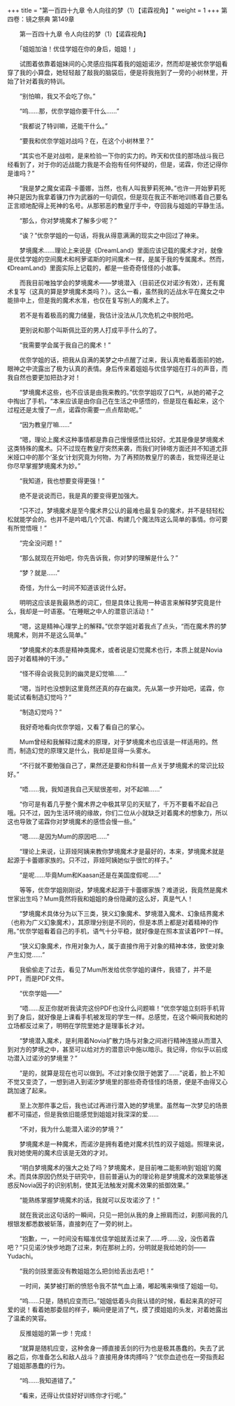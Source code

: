 +++
title = "第一百四十九章 令人向往的梦（1）【诺霖视角】"
weight = 1
+++
第四卷：镜之祭典 第149章

　　第一百四十九章 令人向往的梦（1）【诺霖视角】

　　「姐姐加油！优佳学姐在你的身后，姐姐！」

　　试图着依靠着姐妹间的心灵感应指挥着我的姐姐诺汐，然而却是被优奈学姐看穿了我的小算盘，她轻轻敲了敲我的脑袋后，便是将我拖到了一旁的小树林里，开始了针对着我的特训。

　　“别怕嘛，我又不会吃了你。”

　　“呜……那，优奈学姐你要干什么……”

　　“我都说了特训嘛，还能干什么。”

　　“要我和优奈学姐对战吗？在，在这个小树林里？”

　　“其实也不是对战啦，是来检验一下你的实力的。昨天和优佳的那场战斗我已经看到了，对于你的近战能力我是不会抱有任何怀疑的，但是，诺霖，你还记得你是谁吗？”

　　“我是梦之魔女诺霖·卡蕾娜，当然，也有人叫我萝莉死神。”也许一开始萝莉死神只是因为我拿着镰刀作为武器的一句调侃，但是现在我正不断地训练着自己要名正言顺地配得上死神的名号。从那邪恶的教皇厅手中，夺回我与姐姐的平静生活。

　　“那么，你对梦境魔术了解多少呢？”

　　“诶？”优奈学姐的一句话，将我从得意满满的现实之中回过了神来。

　　梦境魔术……理论上来说是《DreamLand》里面应该记载的魔术才对，就像是优佳学姐的空间魔术和柯萝诺斯的时间魔术一样，是属于我的专属魔术。然而，《DreamLand》里面实际上记载的，都是一些奇奇怪怪的小故事。

　　而我目前唯独学会的梦境魔术——梦境潜入（目前还仅对诺汐有效），还有魔术复写（这真的算是梦境魔术类吗？）。这么一看，虽然我的近战水平在魔女之中能排中上，但是我的魔术水准，也仅在复写别人的魔术上了。

　　若不是有着极高的魔力储量，我估计没法从几次危机之中脱险吧。

　　更别说和那个叫斯佩比亚的男人打成平手什么的了。

　　“我需要学会属于我自己的魔术！”

　　优奈学姐的话，把我从自满的美梦之中点醒了过来，我认真地看着面前的她，眼神之中流露出了极为认真的表情。身后传来着姐姐与优佳学姐在打斗的声音，而我自然也要更加把劲才对！

　　“梦境魔术这些，也不应该是由我来教的。”优奈学姐叹了口气，从她的裙子之中掏出了手机，“本来应该是由你自己在生活之中感悟的，但是现在看起来，这个过程还是太慢了一点，诺霖你需要一点点帮助呢。”

　　“因为教皇厅嘛……”

　　“嗯，理论上魔术这种事情都是靠自己慢慢感悟比较好。尤其是像是梦境魔术这类特殊的魔术。只不过现在教皇厅突然来袭，而我们时钟塔方面还并不知道尤菲米娅口中的那个‘圣女’计划究竟为何物，为了再预防教皇厅的袭击，我觉得还是让你尽早掌握梦境魔术为妙。”

　　“我知道，我也想要变得更强！”

　　绝不是说说而已，我是真的要变得更加强大。

　　“只不过，梦境魔术是至今魔术界公认的最难也最复杂的魔术，并不是轻轻松松就能学会的。也并不是吟唱几个咒语、构建几个魔法阵这么简单的事情。你可要有所觉悟哦！”

　　“完全没问题！”

　　“那么就现在开始吧，你先告诉我，你对梦的理解是什么？”

　　“梦？就是……”

　　奇怪，为什么一时间不知道该说什么好。

　　明明这应该是我最熟悉的词汇，但是具体让我用一种语言来解释梦究竟是什么，我却是一时语塞。“在睡眠之中人的潜意识活动！”

　　“嗯，这是精神心理学上的解释。”优奈学姐对着我点了点头，“而在魔术界的梦境魔术，则并不是这么简单。”

　　“梦境魔术的本质是精神类魔术，或者说是幻觉魔术也行，本质上就是Novia因子对着精神的干涉。”

　　“怪不得会说我见到的幽灵是幻觉嘛……”

　　“嗯，当时也没想到这里竟然还真的存在幽灵。先从第一步开始吧，诺霖，你能试试看制造幻觉吗？”

　　“制造幻觉吗？”

　　我好奇地看向优奈学姐，又看了看自己的掌心。

　　Mum曾经和我解释过魔术的原理，对于梦境魔术也应该是一样适用的。然而，制造幻觉的原理又是什么，我却是显得一头雾水。

　　“不行就不要勉强自己了，果然还是要和你科普一点关于梦境魔术的常识比较好。”

　　“唔……我，我知道我自己天赋很差啦，对不起嘛……”

　　“你可是有着几乎整个魔术界之中极其罕见的天赋了，千万不要看不起自己哦。只不过，因为生活环境的缘故，你们二位从小就缺乏对着魔术的想象力，所以这也导致了诺霖你对梦境魔术的感悟会慢一些。”

　　“嗯……是因为Mum的原因吧……”

　　“理论上来说，让菲娅阿姨来教你梦境魔术才是最好的，本来，梦境魔术就是起源于卡蕾娜家族的。只不过，菲娅阿姨她似乎很忙的样子。”

　　“是呢……毕竟Mum和Kaasan还是在美国度假呢……”

　　等等，优奈学姐刚刚说，梦境魔术起源于卡蕾娜家族？难道说，我竟然是魔术世家出生吗？Mum竟然将我和姐姐的身份隐藏的这么好，真是气人！

　　“梦境魔术具体分为以下三类，狭义幻象魔术、梦境潜入魔术、幻象结界魔术（也称为广义幻象魔术），其原理分别是不同的，但是本质上都是对着精神的作用。”优奈学姐看着自己的手机，语气十分平稳，就好像是在照本宣读着PPT一样。

　　“狭义幻象魔术，作用对象为人，属于直接作用于对象的精神本体，致使对象产生幻觉……”

　　我偷偷走了过去，看见了Mum所发给优奈学姐的课件，我错了，并不是PPT，而是PDF文件。

　　“优奈学姐——”

　　“唔……反正你就听我读完这份PDF也没什么问题嘛！”优奈学姐立刻将手机背到了身后，就好像是上课看手机被发现的学生一样。总感觉，在这个瞬间我和她的立场都反过来了，明明在学院里她才是理事长才对。

　　“梦境潜入魔术，是利用着Novia扩散力场与对象之间进行精神连接从而潜入到对方的梦境之中，甚至可以给对方的潜意识中施以暗示。我记得，你似乎以前成功潜入过诺汐的梦境里？”

　　“是的，就算是现在也可以做到。不过对象仅限于她罢了……”说着，脸上不知不觉又变烫了，一想到进入到诺汐梦境里的那些奇奇怪怪的场景，便是不由得又心跳加速了起来。

　　至上次那件事之后，我也试过再进行潜入她的梦境里。虽然每一次梦见的场景都不可描述，但是我依旧能感觉到姐姐对我深深的爱……

　　“不对，我为什么能潜入诺汐的梦境？”

　　梦境魔术是一种魔术，而诺汐是拥有着绝对魔术抗性的双子姐姐。照理来说，我对她使用的魔术应该是无效的才对。

　　“明白梦境魔术的强大之处了吗？梦境魔术，是目前唯二能影响到‘姐姐’的魔术。而具体原因仍然处于研究中，目前普遍认为的理论称是梦境魔术的效果能够迷惑反Novia因子的识别机制，使其无法触发对魔术效果的抵御效果。”

　　“能熟练掌握梦境魔术的话，我就可以反攻诺汐了！”

　　就在我说出这句话的一瞬间，只见一把剑从我的身上擦肩而过，刹那间我的几根银发都悉数被斩落，直接刺在了一旁的树上。

　　“抱歉，一，一时间没有瞄准优佳学姐就丢过来了……呼……没，没伤着霖吧？”只见诺汐快步地跑了过来，刺在那树上的，分明就是我给她的剑——Yudachi。

　　“我的剑技里面没有教姐姐怎么把剑给丢出去吧！”

　　一时间，美梦被打断的愤怒令我不禁气血上涌，嘟起嘴来嗔怪了姐姐一句。

　　“呜……只是，随机应变而已。”姐姐低着头向我认错的时候，看起来真的好可爱的说！看着她那委屈的样子，瞬间便是消了气，摸了摸姐姐的头发，对着她露出了温柔的笑容。

　　反推姐姐的第一步！完成！

　　“就算是随机应变，这种舍身一搏直接丢剑的行为也是极其愚蠢的。失去了武器之后，你准备怎么和敌人战斗？直接用身体肉搏吗？”优奈血迹也在一旁指责起了姐姐那愚蠢的行为。

　　“呜……我知道错了。”

　　“看来，还得让优佳好好训练你才行呢。”

　　



